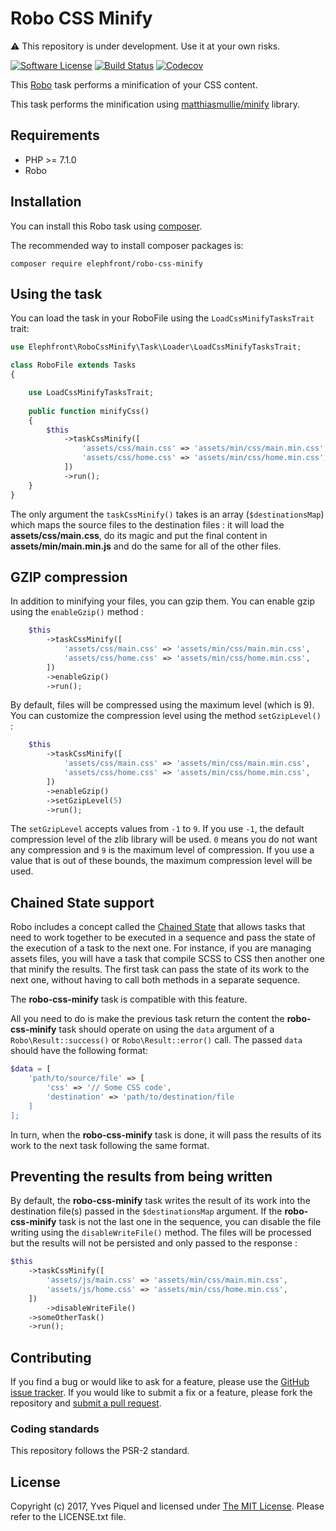 # Robo CSS Minify

⚠ This repository is under development. Use it at your own risks.

[![Software License](https://img.shields.io/badge/license-MIT-brightgreen.svg?branch=master)](LICENSE.txt)
[![Build Status](https://travis-ci.org/elephfront/robo-css-minify.svg?branch=master)](https://travis-ci.org/elephfront/robo-css-minify)
[![Codecov](https://img.shields.io/codecov/c/github/elephfront/robo-css-minify.svg)](https://github.com/elephfront/robo-css-minify)

This [Robo](https://github.com/consolidation/robo) task performs a minification of your CSS content.

This task performs the minification using [matthiasmullie/minify](https://github.com/matthiasmullie/minify) library.

## Requirements

- PHP >= 7.1.0
- Robo

## Installation

You can install this Robo task using [composer](http://getcomposer.org).

The recommended way to install composer packages is:

```
composer require elephfront/robo-css-minify
```

## Using the task

You can load the task in your RoboFile using the `LoadCssMinifyTasksTrait` trait:

```php
use Elephfront\RoboCssMinify\Task\Loader\LoadCssMinifyTasksTrait;

class RoboFile extends Tasks
{

    use LoadCssMinifyTasksTrait;
    
    public function minifyCss()
    {
        $this
            ->taskCssMinify([
                'assets/css/main.css' => 'assets/min/css/main.min.css',
                'assets/css/home.css' => 'assets/min/css/home.min.css',
            ])
            ->run();
    }
}
```

The only argument the `taskCssMinify()` takes is an array (`$destinationsMap`) which maps the source files to the destination files : it will load the **assets/css/main.css**, do its magic and put the final content in **assets/min/main.min.js** and do the same for all of the other files.

## GZIP compression

In addition to minifying your files, you can gzip them. You can enable gzip using the `enableGzip()` method :

```php
    $this
        ->taskCssMinify([
            'assets/css/main.css' => 'assets/min/css/main.min.css',
            'assets/css/home.css' => 'assets/min/css/home.min.css',
        ])
        ->enableGzip()
        ->run();
```

By default, files will be compressed using the maximum level (which is 9). You can customize the compression level using the method `setGzipLevel()` :

```php
    $this
        ->taskCssMinify([
            'assets/css/main.css' => 'assets/min/css/main.min.css',
            'assets/css/home.css' => 'assets/min/css/home.min.css',
        ])
        ->enableGzip()
        ->setGzipLevel(5)
        ->run();
```

The `setGzipLevel` accepts values from `-1` to `9`. If you use `-1`, the default compression level of the zlib library will be used.
`0` means you do not want any compression and `9` is the maximum level of compression.
If you use a value that is out of these bounds, the maximum compression level will be used.

## Chained State support

Robo includes a concept called the [Chained State](http://robo.li/collections/#chained-state) that allows tasks that need to work together to be executed in a sequence and pass the state of the execution of a task to the next one.
For instance, if you are managing assets files, you will have a task that compile SCSS to CSS then another one that minify the results. The first task can pass the state of its work to the next one, without having to call both methods in a separate sequence.

The **robo-css-minify** task is compatible with this feature.

All you need to do is make the previous task return the content the **robo-css-minify** task should operate on using the `data` argument of a `Robo\Result::success()` or `Robo\Result::error()` call. The passed `data` should have the following format:
 
```php
$data = [
    'path/to/source/file' => [
        'css' => '// Some CSS code',
        'destination' => 'path/to/destination/file
    ]
];
```

In turn, when the **robo-css-minify** task is done, it will pass the results of its work to the next task following the same format.

## Preventing the results from being written

By default, the **robo-css-minify** task writes the result of its work into the destination file(s) passed in the `$destinationsMap` argument. If the **robo-css-minify** task is not the last one in the sequence, you can disable the file writing using the `disableWriteFile()` method. The files will be processed but the results will not be persisted and only passed to the response :

```php
$this
    ->taskCssMinify([
        'assets/js/main.css' => 'assets/min/css/main.min.css',
        'assets/js/home.css' => 'assets/min/css/home.min.css',
    ])
        ->disableWriteFile()
    ->someOtherTask()
    ->run();
```

## Contributing

If you find a bug or would like to ask for a feature, please use the [GitHub issue tracker](https://github.com/Elephfront/robo-css-minify/issues).
If you would like to submit a fix or a feature, please fork the repository and [submit a pull request](https://github.com/Elephfront/robo-css-minify/pulls).

### Coding standards

This repository follows the PSR-2 standard. 

## License

Copyright (c) 2017, Yves Piquel and licensed under [The MIT License](http://opensource.org/licenses/mit-license.php).
Please refer to the LICENSE.txt file.
